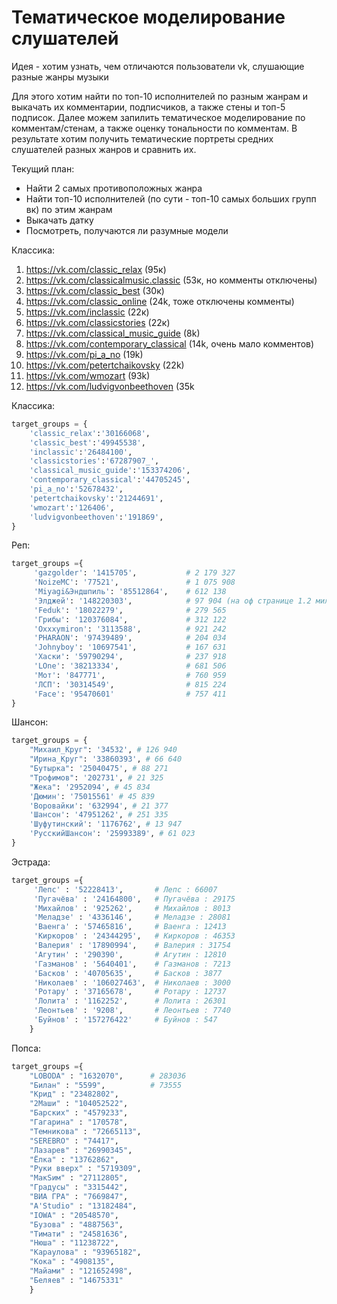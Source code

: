 # Тематическое моделирование слушателей

Идея - хотим узнать, чем отличаются пользователи vk, слушающие разные жанры музыки

Для этого хотим найти по топ-10 исполнителей по разным жанрам и выкачать их комментарии, подписчиков, а также стены и топ-5 подписок. Далее можем запилить тематическое моделирование по комментам/стенам, а также оценку тональности по комментам. В результате хотим получить тематические портреты средних слушателей разных жанров и сравнить их. 

Текущий план:
- Найти 2 самых противоположных жанра
- Найти топ-10 исполнителей (по сути - топ-10 самых больших групп вк) по этим жанрам
- Выкачать датку
- Посмотреть, получаются ли разумные модели

Классика:
1. https://vk.com/classic_relax (95к)
2. https://vk.com/classicalmusic.classic (53к, но комменты отключены)
3. https://vk.com/classic_best (30к)
4. https://vk.com/classic_online (24k, тоже отключены комменты)
5. https://vk.com/inclassic (22к)
6. https://vk.com/classicstories (22к)
7. https://vk.com/classical_music_guide (8k)
8. https://vk.com/contemporary_classical (14k, очень мало комментов)
9. https://vk.com/pi_a_no (19k)
10. https://vk.com/petertchaikovsky (22k)
11. https://vk.com/wmozart (93k)
12. https://vk.com/ludvigvonbeethoven (35k



Классика:

```python
target_groups = {
    'classic_relax':'30166068',
    'classic_best':'49945538',
    'inclassic':'26484100',
    'classicstories':'67287907_',
    'classical_music_guide':'153374206',
    'contemporary_classical':'44705245',
    'pi_a_no':'52678432',
    'petertchaikovsky':'21244691',
    'wmozart':'126406',
    'ludvigvonbeethoven':'191869',
}
```

Реп:

```python
target_groups ={
     'gazgolder': '1415705',           # 2 179 327
     'NoizeMC': '77521',               # 1 075 908
     'Miyagi&Эндшпиль': '85512864',    # 612 138
     'Элджей': '148220303',            # 97 904 (на оф странице 1.2 миллиона)
     'Feduk': '18022279',              # 279 565
     'Грибы': '120376084',             # 312 122
     'Oxxxymiron': '3113588',          # 921 242
     'PHARAON': '97439489',            # 204 034
     'Johnyboy': '10697541',           # 167 631
     'Хаски': '59790294',              # 237 918
     'LOne': '38213334',               # 681 506
     'Мот': '847771',                  # 760 959
     'ЛСП': '30314549',                # 815 224
     'Face': '95470601'                # 757 411
}
```

Шансон:
```python
target_groups = {
    "Михаил_Круг": '34532', # 126 940
    "Ирина_Круг": '33860393', # 66 640
    "Бутырка": '25040475', # 88 271
    "Трофимов": '202731', # 21 325
    "Жека": '2952094', # 45 834
    'Дюмин': '75015561' # 45 839
    'Воровайки': '632994', # 21 377
    'Шансон': '47951262', # 251 335
    'Шуфутинский': '1176762', # 13 947
    'РусскийШансон': '25993389', # 61 023
}
```

Эстрада: 

```python
target_groups ={
     'Лепс' : '52228413',       # Лепс : 66007
     'Пугачёва' : '24164800',   # Пугачёва : 29175
     'Михайлов' : '925262',     # Михайлов : 8013
     'Меладзе' : '4336146',     # Меладзе : 28081
     'Ваенга' : '57465816',     # Ваенга : 12413
     'Киркоров' : '24344295',   # Киркоров : 46353
     'Валерия' : '17890994',    # Валерия : 31754
     'Агутин' : '290390',       # Агутин : 12810
     'Газманов' : '5640401',    # Газманов : 7213
     'Басков' : '40705635',     # Басков : 3877
     'Николаев' : '106027463',  # Николаев : 3000
     'Ротару' : '37165678',     # Ротару : 12737
     'Лолита' : '1162252',      # Лолита : 26301
     'Леонтьев' : '9208',       # Леонтьев : 7740
     'Буйнов' : '157276422'     # Буйнов : 547
    }
```

Попса: 

```python
target_groups ={
    "LOBODA" : "1632070",      # 283036
    "Билан" : "5599",          # 73555
    "Крид" : "23482802",
    "2Маши" : "104052522",
    "Барских" : "4579233",
    "Гагарина" : "170578",
    "Темникова" : "72665113",
    "SEREBRO" : "74417",
    "Лазарев" : "26990345",
    "Ёлка" : "13762862",
    "Руки вверх" : "5719309",
    "МакSим" : "27112805",
    "Градусы" : "3315442",
    "ВИА ГРА" : "7669847",
    "A'Studio" : "13182484",
    "IOWA" : "20548570",
    "Бузова" : "4887563",
    "Тимати" : "24581636",
    "Нюша" : "11238722",
    "Караулова" : "93965182",
    "Кока" : "4908135",
    "Майами" : "121652498",
    "Беляев" : "14675331"
    }
```

